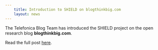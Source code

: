 ```yaml
---
    title: Introduction to SHIELD on blogthinkbig.com
    layout: news
---
```


The Telefonica Blog Team has introduced the SHIELD project on
the open research blog <strong>blogthinkbig.com</strong>.

Read the full post [here](http://en.blogthinkbig.com/2017/06/29/shield-project-applying-cognitive-security-future-virtualized-networks/).


